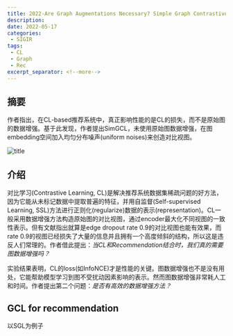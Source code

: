 ```yaml
---
title: 2022-Are Graph Augmentations Necessary? Simple Graph Contrastive Learning for Recommendation
description:
date: 2022-05-17
categories:
 - SIGIR
tags:
 - CL
 - Graph
 - Rec
excerpt_separator: <!--more--> 
---
```


## 摘要

作者指出，在CL-based推荐系统中，真正影响性能的是CL的损失，而不是原始图的数据增强。基于此发现，作者提出SimGCL，未使用原始图数据增强，在图embedding空间加入均匀分布噪声(uniform noises)来创造对比视图。<!--more-->

![title](https://sunjc911.github.io/assets/images/SimGCL/title.png)

## 介绍

对比学习(Contrastive Learning, CL)是解决推荐系统数据集稀疏问题的好方法，因为它能从未标记数据中提取普遍的特征，并用自监督(Self-supervised Learning, SSL)方法进行正则化(regularize)数据的表示(representation)。CL一般采用数据增强方法构造原始图的对比视图，通过encoder最大化不同视图的一致性表示。但有文献指出就算是edge dropout rate 0.9的对比视图也能有效果，而rate 0.9的视图已经损失了大量的信息并且拥有一个高度倾斜的结构，所以这是违反人们常理的。作者借此提出：*当CL和Recommendation结合时，我们真的需要图数据增强吗？*

实验结果表明，CL的loss(如InfoNCE)才是性能的关键。图数据增强也不是没有用处，它能帮助模型学习到图不受扰动因素影响的表示。然而图数据增强非常耗人工和时间。作者提出第二个问题：*是否有高效的数据增强方法？*

## GCL for recommendation

以SGL为例子







